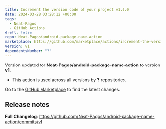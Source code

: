 ```yaml
---
title: Increment the version code of your project v1.0.0
date: 2024-03-28 03:28:12 +00:00
tags:
  - Neat-Pagos
  - GitHub Actions
draft: false
repo: Neat-Pagos/android-package-name-action
marketplace: https://github.com/marketplace/actions/increment-the-version-code-of-your-project-v1-0-0
version: v1
dependentsNumber: "?"
---
```



Version updated for **Neat-Pagos/android-package-name-action** to version **v1**.
- This action is used across all versions by **?** repositories.

Go to the [GitHub Marketplace](https://github.com/marketplace/actions/increment-the-version-code-of-your-project-v1-0-0) to find the latest changes.

## Release notes

**Full Changelog**: https://github.com/Neat-Pagos/android-package-name-action/commits/v1

